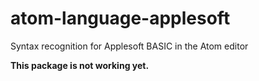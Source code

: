 # atom-language-applesoft
Syntax recognition for Applesoft BASIC in the Atom editor

**This package is not working yet.**
